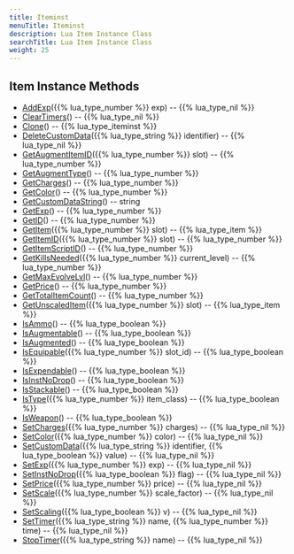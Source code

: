 ```yaml
---
title: Iteminst
menuTitle: Iteminst
description: Lua Item Instance Class
searchTitle: Lua Item Instance Class
weight: 25
---
```


## Item Instance Methods
- [AddExp](addexp)({{% lua_type_number %}} exp) -- {{% lua_type_nil %}}
- [ClearTimers](cleartimers)() -- {{% lua_type_nil %}}
- [Clone](clone)() -- {{% lua_type_iteminst %}}
- [DeleteCustomData](deletecustomdata)({{% lua_type_string %}} identifier) -- {{% lua_type_nil %}}
- [GetAugmentItemID](getaugmentitemid)({{% lua_type_number %}} slot) -- {{% lua_type_number %}}
- [GetAugmentType](getaugmenttype)() -- {{% lua_type_number %}}
- [GetCharges](getcharges)() -- {{% lua_type_number %}}
- [GetColor](getcolor)() -- {{% lua_type_number %}}
- [GetCustomDataString](getcustomdatastring)() -- string
- [GetExp](getexp)() -- {{% lua_type_number %}}
- [GetID](getid)() -- {{% lua_type_number %}}
- [GetItem](getitem)({{% lua_type_number %}} slot) -- {{% lua_type_item %}}
- [GetItemID](getitemid)({{% lua_type_number %}} slot) -- {{% lua_type_number %}}
- [GetItemScriptID](getitemscriptid)() -- {{% lua_type_number %}}
- [GetKillsNeeded](getkillsneeded)({{% lua_type_number %}} current_level) -- {{% lua_type_number %}}
- [GetMaxEvolveLvl](getmaxevolvelvl)() -- {{% lua_type_number %}}
- [GetPrice](getprice)() -- {{% lua_type_number %}}
- [GetTotalItemCount](gettotalitemcount)() -- {{% lua_type_number %}}
- [GetUnscaledItem](getunscaleditem)({{% lua_type_number %}} slot) -- {{% lua_type_item %}}
- [IsAmmo](isammo)() -- {{% lua_type_boolean %}}
- [IsAugmentable](isaugmentable)() -- {{% lua_type_boolean %}}
- [IsAugmented](isaugmented)() -- {{% lua_type_boolean %}}
- [IsEquipable](isequipable)({{% lua_type_number %}} slot_id) -- {{% lua_type_boolean %}}
- [IsExpendable](isexpendable)() -- {{% lua_type_boolean %}}
- [IsInstNoDrop](isinstnodrop)() -- {{% lua_type_boolean %}}
- [IsStackable](isstackable)() -- {{% lua_type_boolean %}}
- [IsType](istype)({{% lua_type_number %}} item_class) -- {{% lua_type_boolean %}}
- [IsWeapon](isweapon)() -- {{% lua_type_boolean %}}
- [SetCharges](setcharges)({{% lua_type_number %}} charges) -- {{% lua_type_nil %}}
- [SetColor](setcolor)({{% lua_type_number %}} color) -- {{% lua_type_nil %}}
- [SetCustomData](setcustomdata)({{% lua_type_string %}} identifier, {{% lua_type_boolean %}} value) -- {{% lua_type_nil %}}
- [SetExp](setexp)({{% lua_type_number %}} exp) -- {{% lua_type_nil %}}
- [SetInstNoDrop](setinstnodrop)({{% lua_type_boolean %}} flag) -- {{% lua_type_nil %}}
- [SetPrice](setprice)({{% lua_type_number %}} price) -- {{% lua_type_nil %}}
- [SetScale](setscale)({{% lua_type_number %}} scale_factor) -- {{% lua_type_nil %}}
- [SetScaling](setscaling)({{% lua_type_boolean %}} v) -- {{% lua_type_nil %}}
- [SetTimer](settimer)({{% lua_type_string %}} name, {{% lua_type_number %}} time) -- {{% lua_type_nil %}}
- [StopTimer](stoptimer)({{% lua_type_string %}} name) -- {{% lua_type_nil %}}
